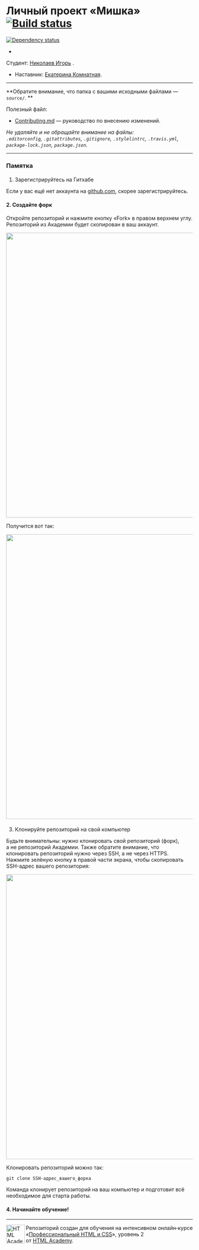 ﻿# Личный проект «Мишка» [![Build status][travis-image]][travis-url] 
[![Dependency status][dependency-image]][dependency-url]

* 
Студент: [Николаев Игорь](https://up.htmlacademy.ru/adaptive/15/user/574459)
.
* Наставник: [Екатерина Комнатная](https://up.htmlacademy.ru/adaptive/15/user/215761).


---

**Обратите внимание, что папка с вашими исходными файлами — `source/`.
**

Полезный файл:

- [Contributing.md](Contributing.md) — руководство по внесению изменений.


_Не удаляйте и не обращайте внимание на файлы:_<br>
_`.editorconfig`, `.gitattributes`, `.gitignore`, `.stylelintrc`, `.travis.yml`, `package-lock.json`, `package.json`._


---

### Памятка

####
 1. Зарегистрируйтесь на Гитхабе

Если у вас ещё нет аккаунта на [github.com](https://github.com/join), скорее зарегистрируйтесь.


#### 2. Создайте форк


Откройте репозиторий и нажмите кнопку «Fork» в правом верхнем углу. 
Репозиторий из Академии будет скопирован в ваш аккаунт.


<img width="769" alt="" src="https://cloud.githubusercontent.com/assets/10909/15455590/09e03f32-206a-11e6-9dc8-32d4c11edc90.png">


Получится вот так:

<img width="769" alt="" src="https://cloud.githubusercontent.com/assets/10909/15455592/0a060884-206a-11e6-863d-531a4023ac2e.png">

#### 
3. Клонируйте репозиторий на свой компьютер


Будьте внимательны: нужно клонировать свой репозиторий (форк), а не репозиторий Академии. 
Также обратите внимание, что клонировать репозиторий нужно через SSH, а не через HTTPS. 
Нажмите зелёную кнопку в правой части экрана, чтобы скопировать SSH-адрес вашего репозитория:

<img width="769" alt="" src="https://cloud.githubusercontent.com/assets/10909/26306270/5e6b9eba-3efb-11e7-9817-0d6b7faa21b4.png">

Клонировать репозиторий можно так:

```
git clone SSH-адрес_вашего_форка
```

Команда клонирует репозиторий на ваш компьютер и подготовит всё необходимое для старта работы.

#### 4. Начинайте обучение!

---

<a href="https://htmlacademy.ru/intensive/adaptive"><img align="left" width="50" height="50" alt="HTML Academy" src="https://up.htmlacademy.ru/static/img/intensive/adaptive/logo-for-github-2.png"></a>

Репозиторий создан для обучения на интенсивном онлайн‑курсе «[Профессиональный HTML и CSS](https://htmlacademy.ru/intensive/adaptive)», уровень 2 от [HTML Academy](https://htmlacademy.ru).

[travis-image]: https://travis-ci.com/htmlacademy-adaptive/574459-mishka.svg?branch=master
[travis-url]: https://travis-ci.com/htmlacademy-adaptive/574459-mishka
[dependency-image]: https://david-dm.org/htmlacademy-adaptive/574459-mishka/dev-status.svg?style=flat-square
[dependency-url]: https://david-dm.org/htmlacademy-adaptive/574459-mishka?type=dev
